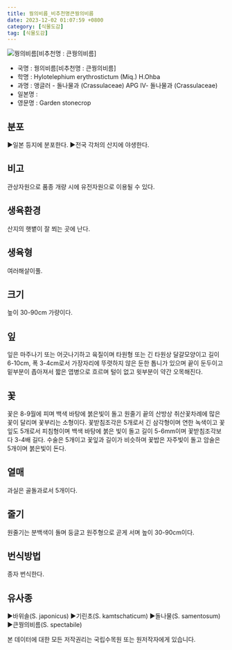 ```yaml
---
title: 꿩의비름_비추천명큰꿩의비름
date: 2023-12-02 01:07:59 +0800
category: [식물도감]
tag: [식물도감]
---
```




![꿩의비름[비추천명 : 큰꿩의비름]](/fileUpload/plants/basic/Crassulaceae/Hylotelephium/18464/1_th2.JPG)
- 국명 : 꿩의비름[비추천명 : 큰꿩의비름]
- 학명 : Hylotelephium erythrostictum (Miq.) H.Ohba
- 과명 : 앵글러 - 돌나물과 (Crassulaceae) APG Ⅳ- 돌나물과 (Crassulaceae)
- 일본명 : 
- 영문명 : Garden stonecrop


## 분포
▶일본 등지에 분포한다.▶전국 각처의 산지에 야생한다.
## 비고
관상자원으로 품종 개량 시에 유전자원으로 이용될 수 있다.
## 생육환경
산지의 햇볕이 잘 쬐는 곳에 난다.
## 생육형
여러해살이풀.
## 크기
높이 30-90cm 가량이다.
## 잎
잎은 마주나기 또는 어긋나기하고 육질이며 타원형 또는 긴 타원상 달걀모양이고 길이 6-10cm, 폭 3-4cm로서 가장자리에 뚜렷하지 않은 둔한 톱니가 있으며 끝이 둔두이고 밑부분이 좁아져서 짧은 엽병으로 흐르며 털이 없고 윗부분이 약간 오목해진다.
## 꽃
꽃은 8-9월에 피며 백색 바탕에 붉은빛이 돌고 원줄기 끝의 산방상 취산꽃차례에 많은 꽃이 달리며 꽃부리는 소형이다. 꽃받침조각은 5개로서 긴 삼각형이며 연한 녹색이고 꽃잎도 5개로서 피침형이며 백색 바탕에 붉은 빛이 돌고 길이 5-6mm이며 꽃받침조각보다 3-4배 길다. 수술은 5개이고 꽃잎과 길이가 비슷하며 꽃밥은 자주빛이 돌고 암술은 5개이며 붉은빛이 돈다.
## 열매
과실은 골돌과로서 5개이다.
## 줄기
원줄기는 분백색이 돌며 둥글고 원주형으로 곧게 서며 높이 30-90cm이다.
## 번식방법
종자 번식한다.
## 유사종
▶바위솔(S. japonicus)▶기린초(S. kamtschaticum)▶돌나물(S. samentosum)▶큰꿩의비름(S. spectabile)






본 데이터에 대한 모든 저작권리는 국립수목원 또는 원저작자에게 있습니다.
